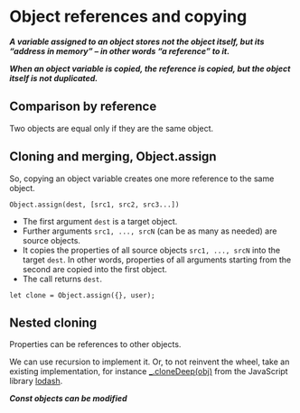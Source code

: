 # Object references and copying

***A variable assigned to an object stores not the object itself, but its “address in memory” – in other words “a reference” to it.***

***When an object variable is copied, the reference is copied, but the object itself is not duplicated.***

## Comparison by reference

Two objects are equal only if they are the same object.

## Cloning and merging, Object.assign

So, copying an object variable creates one more reference to the same object.

```
Object.assign(dest, [src1, src2, src3...])
```

- The first argument `dest` is a target object.
- Further arguments `src1, ..., srcN` (can be as many as needed) are source objects.
- It copies the properties of all source objects `src1, ..., srcN` into the target `dest`. In other words, properties of all arguments starting from the second are copied into the first object.
- The call returns `dest`.

```
let clone = Object.assign({}, user);
```

## Nested cloning

Properties can be references to other objects.

We can use recursion to implement it. Or, to not reinvent the wheel, take an existing implementation, for instance [_.cloneDeep(obj)](https://lodash.com/docs#cloneDeep) from the JavaScript library [lodash](https://lodash.com/).

***Const objects can be modified***

